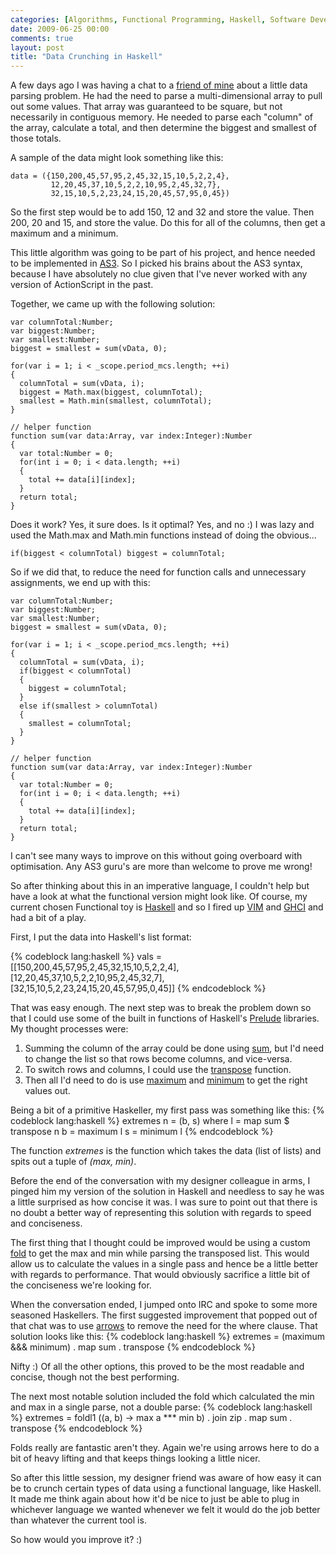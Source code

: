 ```yaml
---
categories: [Algorithms, Functional Programming, Haskell, Software Development]
date: 2009-06-25 00:00
comments: true
layout: post
title: "Data Crunching in Haskell"
---
```

A few days ago I was having a chat to a <a href="http://shiftperception.com/blog" title="Shifty">friend of mine</a> about a little data parsing problem. He had the need to parse a multi-dimensional array to pull out some values. That array was guaranteed to be square, but not necessarily in contiguous memory. He needed to parse each "column" of the array, calculate a total, and then determine the biggest and smallest of those totals.

A sample of the data might look something like this:

    data = ({150,200,45,57,95,2,45,32,15,10,5,2,2,4},
             12,20,45,37,10,5,2,2,10,95,2,45,32,7},
             32,15,10,5,2,23,24,15,20,45,57,95,0,45})

So the first step would be to add 150, 12 and 32 and store the value. Then 200, 20 and 15, and store the value. Do this for all of the columns, then get a maximum and a minimum.

<!--more-->

This little algorithm was going to be part of his project, and hence needed to be implemented in <a href="http://www.adobe.com/devnet/actionscript/articles/actionscript3_overview.html" title="ActionScript 3.0">AS3</a>. So I picked his brains about the AS3 syntax, because I have absolutely no clue given that I've never worked with any version of ActionScript in the past.

Together, we came up with the following solution:

    var columnTotal:Number;
    var biggest:Number;
    var smallest:Number;
    biggest = smallest = sum(vData, 0);

    for(var i = 1; i < _scope.period_mcs.length; ++i)
    {
      columnTotal = sum(vData, i);
      biggest = Math.max(biggest, columnTotal);
      smallest = Math.min(smallest, columnTotal);
    }

    // helper function 
    function sum(var data:Array, var index:Integer):Number
    {
      var total:Number = 0;
      for(int i = 0; i < data.length; ++i)
      {
        total += data[i][index];
      }
      return total;
    }

Does it work? Yes, it sure does. Is it optimal? Yes, and no :) I was lazy and used the Math.max and Math.min functions instead of doing the obvious...

    if(biggest < columnTotal) biggest = columnTotal;

So if we did that, to reduce the need for function calls and unnecessary assignments, we end up with this:

    var columnTotal:Number;
    var biggest:Number;
    var smallest:Number;
    biggest = smallest = sum(vData, 0);

    for(var i = 1; i < _scope.period_mcs.length; ++i)
    {
      columnTotal = sum(vData, i);
      if(biggest < columnTotal)
      {
        biggest = columnTotal;
      }
      else if(smallest > columnTotal)
      {
        smallest = columnTotal;
      }
    }

    // helper function 
    function sum(var data:Array, var index:Integer):Number
    {
      var total:Number = 0;
      for(int i = 0; i < data.length; ++i)
      {
        total += data[i][index];
      }
      return total;
    }

I can't see many ways to improve on this without going overboard with optimisation. Any AS3 guru's are more than welcome to prove me wrong!

So after thinking about this in an imperative language, I couldn't help but have a look at what the functional version might look like. Of course, my current chosen Functional toy is <a href="http://haskell.org/" title="Haskell">Haskell</a> and so I fired up <a href="http://vim.org/" title="VIM">VIM</a> and <a href="http://www.haskell.org/ghc/" title="GHC">GHCI</a> and had a bit of a play.

First, I put the data into Haskell's list format:

{% codeblock lang:haskell %}
vals = [[150,200,45,57,95,2,45,32,15,10,5,2,2,4],
        [12,20,45,37,10,5,2,2,10,95,2,45,32,7],
        [32,15,10,5,2,23,24,15,20,45,57,95,0,45]]
{% endcodeblock %}

That was easy enough. The next step was to break the problem down so that I could use some of the built in functions of Haskell's <a href="http://haskell.org/ghc/docs/latest/html/libraries/base/Prelude.html" title="Prelude">Prelude</a> libraries. My thought processes were:
<ol>
<li>Summing the column of the array could be done using <a href="http://haskell.org/ghc/docs/latest/html/libraries/base/Prelude.html#v:sum" title="sum">sum</a>, but I'd need to change the list so that rows become columns, and vice-versa.</li>
<li>To switch rows and columns, I could use the <a href="http://haskell.org/ghc/docs/latest/html/libraries/base/Data-List.html#v:transpose" title="Data.List.transpose">transpose</a> function.</li>
<li>Then all I'd need to do is use <a href="http://haskell.org/ghc/docs/latest/html/libraries/base/Prelude.html#v:maximum" title="maximum">maximum</a> and <a href="http://haskell.org/ghc/docs/latest/html/libraries/base/Prelude.html#v:minimum" title="minimum">minimum</a> to get the right values out.</li>
</ol>
Being a bit of a primitive Haskeller, my first pass was something like this:
{% codeblock lang:haskell %}
extremes n = (b, s)
  where
    l = map sum $ transpose n
    b = maximum l
    s = minimum l
{% endcodeblock %}

The function <em>extremes</em> is the function which takes the data (list of lists) and spits out a tuple of <em>(max, min)</em>.

Before the end of the conversation with my designer colleague in arms, I pinged him my version of the solution in Haskell and needless to say he was a little surprised as how concise it was. I was sure to point out that there is no doubt a better way of representing this solution with regards to speed and conciseness.

The first thing that I thought could be improved would be using a custom <a href="http://www.haskell.org/haskellwiki/Fold" title="Fold">fold</a> to get the max and min while parsing the transposed list. This would allow us to calculate the values in a single pass and hence be a little better with regards to performance. That would obviously sacrifice a little bit of the conciseness we're looking for.

When the conversation ended, I jumped onto IRC and spoke to some more seasoned Haskellers. The first suggested improvement that popped out of that chat was to use <a href="http://www.haskell.org/arrows/" title="Arrows">arrows</a> to remove the need for the where clause. That solution looks like this:
{% codeblock lang:haskell %}
extremes = (maximum &&& minimum) . map sum . transpose
{% endcodeblock %}

Nifty :) Of all the other options, this proved to be the most readable and concise, though not the best performing.

The next most notable solution included the fold which calculated the min and max in a single parse, not a double parse:
{% codeblock lang:haskell %}
extremes = foldl1 (\(a, b) -> max a *** min b) . join zip . map sum . transpose
{% endcodeblock %}

Folds really are fantastic aren't they. Again we're using arrows here to do a bit of heavy lifting and that keeps things looking a little nicer.

So after this little session, my designer friend was aware of how easy it can be to crunch certain types of data using a functional language, like Haskell. It made me think again about how it'd be nice to just be able to plug in whichever language we wanted whenever we felt it would do the job better than whatever the current tool is.

So how would you improve it? :)

<!--adsense-->
